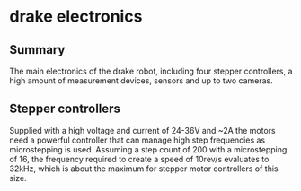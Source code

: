 # drake electronics

## Summary

The main electronics of the drake robot, including four stepper controllers, a high amount of measurement devices, sensors and up to two cameras.

## Stepper controllers

Supplied with a high voltage and current of 24-36V and ~2A the motors need a powerful controller that can manage high step frequencies as microstepping is used. Assuming a step count of 200 with a microstepping of 16, the frequency required to create a speed of 10rev/s evaluates to 32kHz, which is about the maximum for stepper motor controllers of this size.
